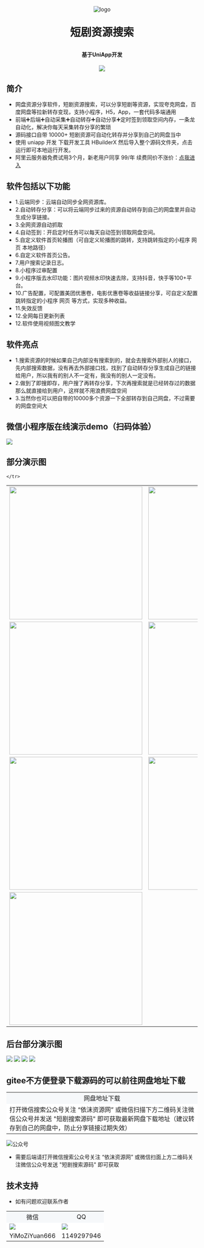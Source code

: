 <p align="center">
	<img alt="logo" src="https://img.eplusskin.com/uploads/20240730/log.png">
</p>
<h1 align="center" style="margin: 30px 0 30px; font-weight: bold;">短剧资源搜索</h1>
<h4 align="center">基于UniApp开发</h4>
<p align="center">
	<img src="https://img.shields.io/github/license/mashape/apistatus.svg">
</p>

## 简介

- 网盘资源分享软件，短剧资源搜索，可以分享短剧等资源，实现夸克网盘，百度网盘等拉新转存变现，支持小程序，H5，App，一套代码多端通用
- 前端➕后端➕自动采集➕自动转存➕自动分享➕定时签到领取空间内存，一条龙自动化，解决你每天采集转存分享的繁琐
- 源码接口自带 10000+ 短剧资源可自动化转存并分享到自己的网盘当中
- 使用 uniapp 开发 下载开发工具 HBuilderX 然后导入整个源码文件夹，点击运行即可本地运行开发。
- 阿里云服务器免费试用3个月，新老用户同享 99/年 续费同价不涨价：[点我进入](https://www.aliyun.com/daily-act/ecs/activity_selection?userCode=ua4mkdxk)
## 软件包括以下功能
- 1.云端同步：云端自动同步全网资源库。
- 2.自动转存分享：可以将云端同步过来的资源自动转存到自己的网盘里并自动生成分享链接。
- 3.全网资源自动抓取
- 4.自动签到：开启定时任务可以每天自动签到领取网盘空间。
- 5.自定义软件首页轮播图（可自定义轮播图的跳转，支持跳转指定的小程序 网页 本地路径）
- 6.自定义软件首页公告。
- 7.用户搜索记录日志。
- 8.小程序过审配置
- 9.小程序版去水印功能：图片视频水印快速去除，支持抖音，快手等100+平台。
- 10.广告配置，可配置美团优惠卷，电影优惠卷等收益链接分享，可自定义配置跳转指定的小程序 网页 等方式，实现多种收益。
- 11.失效反馈
- 12.全网每日更新列表
- 12.软件使用视频图文教学

## 软件亮点
- 1.搜索资源的时候如果自己内部没有搜索到的，就会去搜索外部别人的接口，先内部搜索数据，没有再去外部接口找，找到了自动转存分享生成自己的链接给用户，所以我有的别人不一定有，我没有的别人一定没有。
- 2.做到了即搜即存，用户搜了再转存分享，下次再搜索就是已经转存过的数据那么就直接给到用户，这样就不用浪费网盘空间
- 3.当然你也可以把自带的10000多个资源一下全部转存到自己网盘，不过需要的网盘空间大


## 微信小程序版在线演示demo（扫码体验）
<img src="https://img.eplusskin.com/uploads/20240730/%E6%A9%98%E5%AD%90%E6%90%9C%E6%90%9C.jpg">


## 部分演示图
<table>
    <tr>
        <td><img width="350" src="https://simgs.emoboy.vip/app-show/duanju/1/dj1.png"/></td>
        <td><img width="350" src="https://simgs.emoboy.vip/app-show/duanju/1/dj3.jpg"/></td>
    </tr>
    <tr>
        <td><img width="350" src="https://simgs.emoboy.vip/app-show/duanju/1/%E5%BE%AE%E4%BF%A1%E5%9B%BE%E7%89%87_20241029152758.jpg"/></td>
        <td><img width="350" src="https://simgs.emoboy.vip/app-show/duanju/1/%E5%BE%AE%E4%BF%A1%E5%9B%BE%E7%89%87_20241029152801.jpg"/></td>
    </tr>
    <tr>
        <td><img width="350" src="https://simgs.emoboy.vip/app-show/duanju/1/dj2.png"/></td>
        <td><img width="350" src="https://simgs.emoboy.vip/app-show/duanju/1/dj4.jpg"/></td>
    </tr>
    <tr>
        <td><img width="350" src="https://simgs.emoboy.vip/app-show/duanju/1/22.jpg"/></td>
        
    </tr>
</table>

## 后台部分演示图
<img src="https://simgs.emoboy.vip/app-show/duanju/1/1.jpg"/>
<img src="https://simgs.emoboy.vip/app-show/duanju/1/2.jpg"/>
<img src="https://simgs.emoboy.vip/app-show/duanju/1/3.jpg"/>
<img src="https://simgs.emoboy.vip/app-show/duanju/1/4.jpg"/>

## gitee不方便登录下载源码的可以前往网盘地址下载
<table>
    <tr>
        <td align="center" bgcolor=#F6F8FA>网盘地址下载</td>
    </tr>
    <tr>
        <td bgcolor=#FFFFFF>打开微信搜索公众号关注 “依沫资源网” 或微信扫描下方二维码关注微信公众号并发送 "短剧搜索源码" 即可获取最新网盘下载地址（建议转存到自己的网盘中，防止分享链接过期失效） </td>
    </tr>
</table>
<img src="https://img.eplusskin.com/uploads/20240730/gongzhonghao2.png" alt="公众号"/>

* 需要后端请打开微信搜索公众号关注 “依沫资源网” 或微信扫面上方二维码关注微信公众号发送 "短剧搜索源码" 即可获取

## 技术支持

- 如有问题欢迎联系作者

<table>
    <tr>
        <td align="center" bgcolor=#F6F8FA>微信</td>
        <td align="center" bgcolor=#F6F8FA>QQ</td>
    </tr>
    <tr>
        <td bgcolor=#FFFFFF><img src="https://img.eplusskin.com/uploads/20240730/wx3.png"/></td>
        <td bgcolor=#FFFFFF><img src="https://img.eplusskin.com/uploads/20240730/qiuqiu3.png"/></td>
    </tr>
    <tr>
        <td align="center">YiMoZiYuan666</td>
        <td align="center">1149297946</td>
    </tr>
</table>



